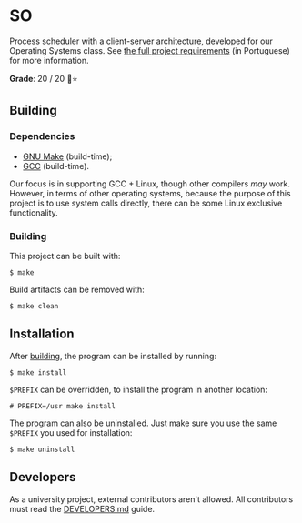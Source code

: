 # SO

Process scheduler with a client-server architecture, developed for our Operating Systems class.
See [the full project requirements](Requirements.pdf) (in Portuguese) for more information.

**Grade**: 20 / 20 🚀⭐

## Building

### Dependencies

- [GNU Make](https://www.gnu.org/software/make/) (build-time);
- [GCC](https://www.gnu.org/software/gcc/) (build-time).

Our focus is in supporting GCC + Linux, though other compilers *may* work. However, in terms of
other operating systems, because the purpose of this project is to use system calls directly, there
can be some Linux exclusive functionality.

### Building

This project can be built with:

```console
$ make
```

Build artifacts can be removed with:

```console
$ make clean
```

## Installation

After [building](#building), the program can be installed by running:

```console
$ make install
```

`$PREFIX` can be overridden, to install the program in another location:

```console
# PREFIX=/usr make install
```

The program can also be uninstalled. Just make sure you use the same `$PREFIX` you used for
installation:

```console
$ make uninstall
```

## Developers

As a university project, external contributors aren't allowed.
All contributors must read the [DEVELOPERS.md](DEVELOPERS.md) guide.
